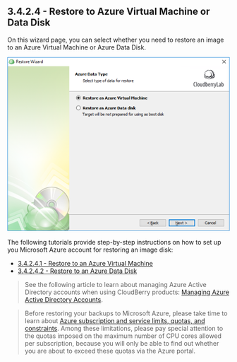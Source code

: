 ## 3.4.2.4 - Restore to Azure Virtual Machine or Data Disk

On this wizard page, you can select whether you need to restore an image to an Azure Virtual Machine or Azure Data Disk.

![](/assets/restore-azure.png)

The following tutorials provide step-by-step instructions on how to set up you Microsoft Azure account for restoring an image disk:

* [3.4.2.4.1 - Restore to an Azure Virtual Machine](/chapter1/step-3-choose-data-to-restore/34-restore-a-disk-image-or-network-share/342-specify-the-restore-destination/3424-restore-to-an-azure-vm-or-data-disk/34241-restore-to-an-azure-virtual-machine.md)
* [3.4.2.4.2 - Restore to an Azure Data Disk](/chapter1/step-3-choose-data-to-restore/34-restore-a-disk-image-or-network-share/342-specify-the-restore-destination/3424-restore-to-an-azure-vm-or-data-disk/34242-restore-to-an-azure-data-disk.md)

> See the following article to learn about managing Azure Active Directory accounts when using CloudBerry products: [Managing Azure Active Directory Accounts](/concepts/managing-azure-active-directory-accounts.md).

> Before restoring your backups to Microsoft Azure, please take time to learn about [Azure subscription and service limits, quotas, and constraints](https://docs.microsoft.com/en-us/azure/azure-subscription-service-limits). Among these limitations, please pay special attention to the quotas imposed on the maximum number of CPU cores allowed per subscription, because you will only be able to find out whether you are about to exceed these quotas via the Azure portal.



